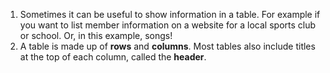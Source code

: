 1. Sometimes it can be useful to show information in a table. For example if you want to list member information on a website for a local sports club or school. Or, in this example, songs!
2. A table is made up of **rows** and **columns**. Most tables also include titles at the top of each column, called the **header**.